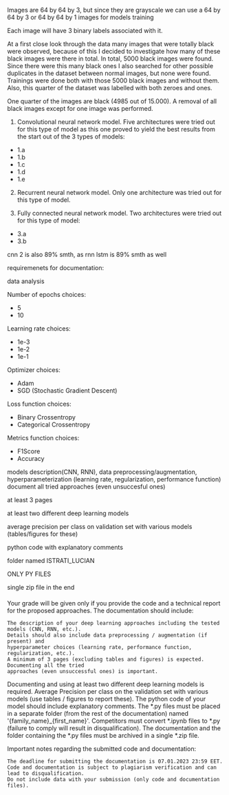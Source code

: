 Images are 64 by 64 by 3, but since they are grayscale we can use a 64 by 64 by 3 or 64 by 64 by 1 images for models training

Each image will have 3 binary labels associated with it.

At a first close look through the data many images that were totally black were observed, because of this I decided to investigate how many of these black images were there in total. In total, 5000 black images were found. Since there were this many black ones I also searched for other possible duplicates in the dataset between normal images, but none were found. Trainings were done both with those 5000 black images and without them. Also, this quarter of the dataset was labelled with both 
zeroes and ones.

One quarter of the images are black (4985 out of 15.000). A removal of all black images except for one image was performed.

1. Convolutional neural network model. Five architectures were tried out for this type of model as this one proved to yield the best results from the start out of the 3 types of models:
- 1.a 
- 1.b 
- 1.c 
- 1.d 
- 1.e 
2. Recurrent neural network model. Only one architecture was tried out for this type of model.

3. Fully connected neural network model. Two architectures were tried out for this type of model:
- 3.a 
- 3.b 

cnn 2 is also 89% smth, as rnn lstm is 89% smth as well
        
requiremenets for documentation:

data analysis 

Number of epochs choices:
- 5 
- 10

Learning rate choices: 
- 1e-3
- 1e-2
- 1e-1

Optimizer choices:
- Adam
- SGD (Stochastic Gradient Descent)

Loss function choices: 
- Binary Crossentropy
- Categorical Crossentropy

Metrics function choices:
- F1Score
- Accuracy

models description(CNN, RNN), data preprocessing/augmentation, hyperparameterization 
(learning rate, regularization, performance function) document all tried approaches (even unsuccesful ones)

at least 3 pages 

at least two different deep learning models

average precision per class on validation set with various models (tables/figures for these)

python code with explanatory comments

folder named ISTRATI_LUCIAN

ONLY PY FILES 

single zip file in the end

#### 

Your grade will be given only if you provide the code and a technical report for the proposed approaches. The documentation should include:

    The description of your deep learning approaches including the tested models (CNN, RNN, etc.). 
    Details should also include data preprocessing / augmentation (if present) and 
    hyperparameter choices (learning rate, performance function, regularization, etc.).   
    A minimum of 3 pages (excluding tables and figures) is expected. Documenting all the tried 
    approaches (even unsuccessful ones) is important.


Documenting and using at least two different deep learning models is required.
    Average Precision per class on the validation set with various models (use tables / figures to report these).
    The python code of your model should include explanatory comments.
    The *.py files must be placed in a separate folder (from the rest of the documentation) named '{family_name}_{first_name}'.
    Competitors must convert *.ipynb files to *.py (failure to comply will result in disqualification).
    The documentation and the folder containing the *.py files must be archived in a single *.zip file.

Important notes regarding the submitted code and documentation:

    The deadline for submitting the documentation is 07.01.2023 23:59 EET.
    Code and documentation is subject to plagiarism verification and can lead to disqualification.
    Do not include data with your submission (only code and documentation files).
